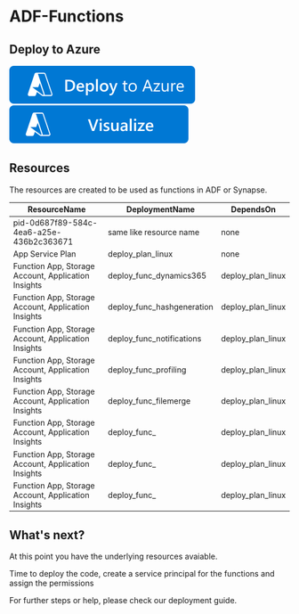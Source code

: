 # ADF-Functions

## Deploy to Azure
[![Deploy To Azure](https://raw.githubusercontent.com/Azure/azure-quickstart-templates/master/1-CONTRIBUTION-GUIDE/images/deploytoazure.svg?sanitize=true)](https://portal.azure.com/#create/Microsoft.Template/uri/https%3A%2F%2Fraw.githubusercontent.com%2Foh22is%2FADF-Functions%2Fmain%2FmainTemplate.json)  [![Visualize](https://raw.githubusercontent.com/Azure/azure-quickstart-templates/master/1-CONTRIBUTION-GUIDE/images/visualizebutton.svg?sanitize=true)](https://armviz.io/#/?load=https%3A%2F%2Fraw.githubusercontent.com%2Foh22is%2FADF-Functions%2Fmain%2FmainTemplate.json)

## Resources

The resources are created to be used as functions in ADF or Synapse.

| ResourceName                            | DeploymentName | DependsOn |
|-----------------------------------------|----------------|-----------|
| pid-0d687f89-584c-4ea6-a25e-436b2c363671 | same like resource name | none      |  
| App Service Plan                         | deploy_plan_linux      | none      |  
| Function App, Storage Account, Application Insights | deploy_func_dynamics365 | deploy_plan_linux |   
| Function App, Storage Account, Application Insights | deploy_func_hashgeneration | deploy_plan_linux |   
| Function App, Storage Account, Application Insights | deploy_func_notifications | deploy_plan_linux |   
| Function App, Storage Account, Application Insights | deploy_func_profiling | deploy_plan_linux |   
| Function App, Storage Account, Application Insights | deploy_func_filemerge | deploy_plan_linux |
| Function App, Storage Account, Application Insights | deploy_func_ | deploy_plan_linux | 
| Function App, Storage Account, Application Insights | deploy_func_ | deploy_plan_linux | 
| Function App, Storage Account, Application Insights | deploy_func_ | deploy_plan_linux |    

## What's next?
At this point you have the underlying resources avaiable.

Time to deploy the code, create a service principal for the functions and assign the permissions 

For further steps or help, please check our deployment guide.